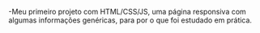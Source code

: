 -Meu primeiro projeto com HTML/CSS/JS, uma página responsiva com algumas informações genéricas, para por o que foi estudado em prática.
